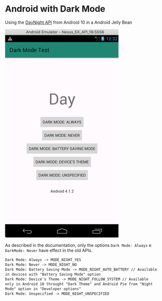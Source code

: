 # Android with Dark Mode

Using the [DayNight API](https://developer.android.com/preview/features/darktheme) from Android 10 in a Android Jelly Bean

![Android Jelly Bean with DayNight API](./images/dark_mode_api_16.gif)

As described in the documentation, only the options `Dark Mode: Always` e `DarkMode: Never` have effect in the old APIs.

```
Dark Mode: Always -> MODE_NIGHT_YES
Dark Mode: Never -> MODE_NIGHT_NO
Dark Mode: Battery Saving Mode -> MODE_NIGHT_AUTO_BATTERY // Available in devices with "Battery Saving Mode" option
Dark Mode: Device's Theme -> MODE_NIGHT_FOLLOW_SYSTEM // Available only in Android 10 throught "Dark Theme" and Android Pie from "Night Mode" option in "Developer options"
Dark Mode: Unspecified -> MODE_NIGHT_UNSPECIFIED
```
